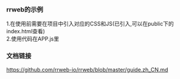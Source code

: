 ### rrweb的示例
   1.在使用前需要在项目中引入对应的CSS和JS(已引入,可以在public下的index.html查看)
   <br/>
   2.使用代码在APP.js里
### 文档链接
   https://github.com/rrweb-io/rrweb/blob/master/guide.zh_CN.md